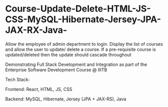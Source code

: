 # Course-Update-Delete-HTML-JS-CSS-MySQL-Hibernate-Jersey-JPA-JAX-RX-Java-
Allow the employee of admin department to login. Display the list of courses and allow the user to update/ delete a course. If a pre-requisite course is updated/deleted then the update should cascade throughout

Demonstrating Full Stack Development and Integration as part of the Enterprise Software Development Course @ IIITB

Tech Stack:

Frontend: React, HTML, JS, CSS

Backend: MySQL, Hibernate, Jersey (JPA + JAX-RS), Java
